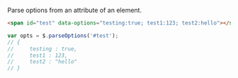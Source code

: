 Parse options from an attribute of an element.
```html
<span id="test" data-options="testing:true; test1:123; test2:hello"></span>
```
```js
var opts = $.parseOptions('#test');
// {
//     testing : true,
//     test1 : 123,
//     test2 : "hello"
// }
```